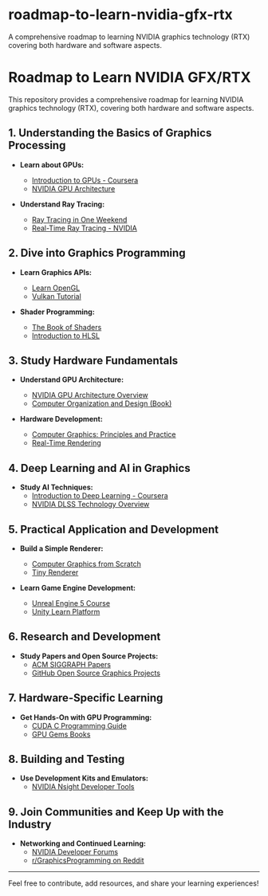# roadmap-to-learn-nvidia-gfx-rtx
A comprehensive roadmap to learning NVIDIA graphics technology (RTX) covering both hardware and software aspects.
# Roadmap to Learn NVIDIA GFX/RTX

This repository provides a comprehensive roadmap for learning NVIDIA graphics technology (RTX), covering both hardware and software aspects.

## 1. Understanding the Basics of Graphics Processing
- **Learn about GPUs:**
  - [Introduction to GPUs - Coursera](https://www.coursera.org/learn/accelerated-computer-science-foundations)
  - [NVIDIA GPU Architecture](https://developer.nvidia.com/gpu-architecture)

- **Understand Ray Tracing:**
  - [Ray Tracing in One Weekend](https://raytracing.github.io/books/RayTracingInOneWeekend.html)
  - [Real-Time Ray Tracing - NVIDIA](https://developer.nvidia.com/rtx/ray-tracing)

## 2. Dive into Graphics Programming
- **Learn Graphics APIs:**
  - [Learn OpenGL](https://learnopengl.com/)
  - [Vulkan Tutorial](https://vulkan-tutorial.com/)

- **Shader Programming:**
  - [The Book of Shaders](https://thebookofshaders.com/)
  - [Introduction to HLSL](https://docs.microsoft.com/en-us/windows/win32/direct3dhlsl/dx-graphics-hlsl)

## 3. Study Hardware Fundamentals
- **Understand GPU Architecture:**
  - [NVIDIA GPU Architecture Overview](https://www.nvidia.com/en-us/geforce/technologies/turing-architecture/)
  - [Computer Organization and Design (Book)](https://www.amazon.com/Computer-Organization-Design-RISC-V-Architecture/dp/0128203315)

- **Hardware Development:**
  - [Computer Graphics: Principles and Practice](https://www.amazon.com/Computer-Graphics-Principles-Practice-3rd/dp/0321399528)
  - [Real-Time Rendering](https://www.realtimerendering.com/)

## 4. Deep Learning and AI in Graphics
- **Study AI Techniques:**
  - [Introduction to Deep Learning - Coursera](https://www.coursera.org/specializations/deep-learning)
  - [NVIDIA DLSS Technology Overview](https://developer.nvidia.com/dlss)

## 5. Practical Application and Development
- **Build a Simple Renderer:**
  - [Computer Graphics from Scratch](https://gabrielgambetta.com/computer-graphics-from-scratch/)
  - [Tiny Renderer](https://github.com/ssloy/tinyrenderer/wiki)

- **Learn Game Engine Development:**
  - [Unreal Engine 5 Course](https://www.unrealengine.com/en-US/onlinelearning-courses)
  - [Unity Learn Platform](https://learn.unity.com/)

## 6. Research and Development
- **Study Papers and Open Source Projects:**
  - [ACM SIGGRAPH Papers](https://dl.acm.org/conference/siggraph)
  - [GitHub Open Source Graphics Projects](https://github.com/topics/graphics)

## 7. Hardware-Specific Learning
- **Get Hands-On with GPU Programming:**
  - [CUDA C Programming Guide](https://docs.nvidia.com/cuda/cuda-c-programming-guide/index.html)
  - [GPU Gems Books](https://developer.nvidia.com/gpugems/gpugems)

## 8. Building and Testing
- **Use Development Kits and Emulators:**
  - [NVIDIA Nsight Developer Tools](https://developer.nvidia.com/nsight-visual-studio-edition)

## 9. Join Communities and Keep Up with the Industry
- **Networking and Continued Learning:**
  - [NVIDIA Developer Forums](https://forums.developer.nvidia.com/)
  - [r/GraphicsProgramming on Reddit](https://www.reddit.com/r/GraphicsProgramming/)

---

Feel free to contribute, add resources, and share your learning experiences!
